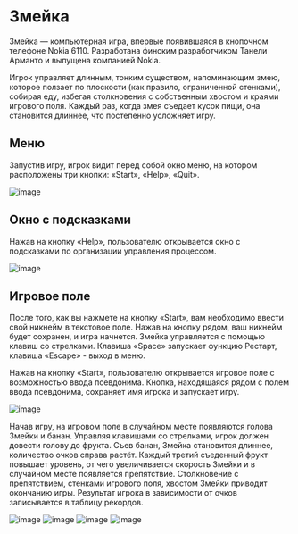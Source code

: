 # Змейка
Змейка — компьютерная игра, впервые появившаяся в кнопочном телефоне Nokia 6110. Разработана финским разработчиком Танели Арманто и выпущена компанией Nokia. 

Игрок управляет длинным, тонким существом, напоминающим змею, которое ползает по плоскости (как правило, ограниченной стенками), собирая еду, избегая столкновения с собственным хвостом и краями игрового поля. Каждый раз, когда змея съедает кусок пищи, она становится длиннее, что постепенно усложняет игру.

## Меню
Запустив игру, игрок видит перед собой окно меню, на котором расположены три кнопки: «Start», «Help», «Quit».

![image](https://github.com/user-attachments/assets/a56f94f3-dfad-4026-b015-e680acedeba6)

## Окно с подсказками
Нажав на кнопку «Help», пользователю открывается окно с подсказками по организации управления процессом. 

![image](https://github.com/user-attachments/assets/ea3da3d9-7445-4e8d-9f0d-84ca3b251bdf)

## Игровое поле
После того, как вы нажмете на кнопку «Start», вам необходимо ввести свой никнейм в текстовое поле. Нажав на кнопку рядом, ваш никнейм будет сохранен, и игра начнется. Змейка управляется с помощью клавиш со стрелками. Клавиша «Space» запускает функцию Рестарт, клавиша «Escape» - выход в меню.

Нажав на кнопку «Start», пользователю открывается игровое поле с возможностью ввода псевдонима. Кнопка, находящаяся рядом с полем ввода псевдонима, сохраняет имя игрока и запускает игру. 

![image](https://github.com/user-attachments/assets/4062dd04-d2bd-47a6-9628-0c7545fb56db)

Начав игру, на игровом поле в случайном месте появляются голова Змейки и банан. Управляя клавишами со стрелками, игрок должен довести голову до фрукта. Съев банан, Змейка становится длиннее, количество очков справа растёт. Каждый третий съеденный фрукт повышает уровень, от чего увеличивается скорость Змейки и в случайном месте появляется препятствие. Столкновение с препятствием, стенками игрового поля, хвостом Змейки приводит окончанию игры. Результат игрока в зависимости от очков записывается в таблицу рекордов.

![image](https://github.com/user-attachments/assets/6b843b1c-3d57-4d13-b46f-f0dc6849f47c)
![image](https://github.com/user-attachments/assets/b1de3a2b-8401-4e23-b2fc-2bb8fa750321)
![image](https://github.com/user-attachments/assets/d2f1eb79-029f-47b5-b3ad-33e3b12d855b)
![image](https://github.com/user-attachments/assets/5ddc7a43-9619-4d88-9eeb-793080a0d215)
